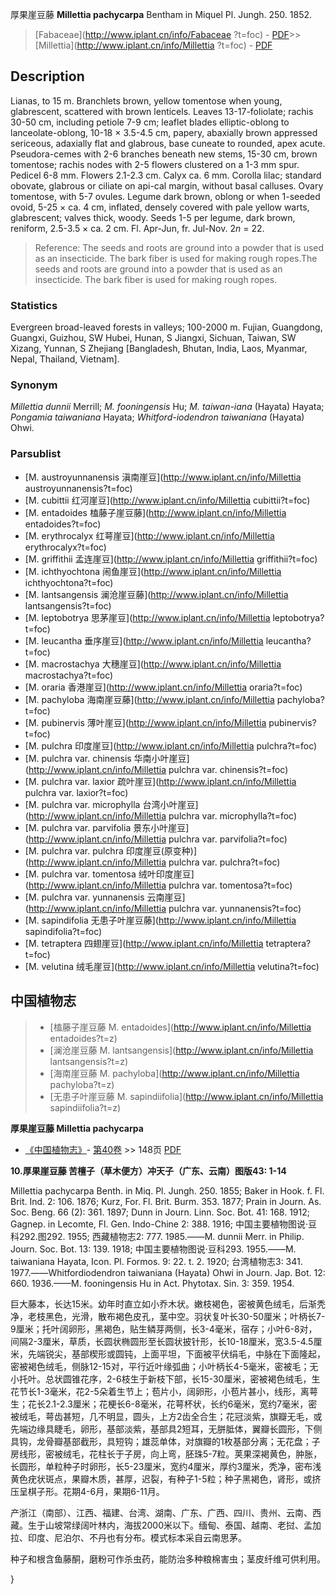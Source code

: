 厚果崖豆藤 **Millettia pachycarpa** Bentham in Miquel Pl. Jungh. 250. 1852.

> [Fabaceae](http://www.iplant.cn/info/Fabaceae ?t=foc) - [PDF](http://iplant.cn/foc/pdf/Fabaceae.pdf)>>[Millettia](http://www.iplant.cn/info/Millettia ?t=foc) - [PDF](http://www.iplant.cn/foc/pdf/Millettia.pdf)

## Description

Lianas, to 15 m. Branchlets brown, yellow tomentose when young, glabrescent, scattered with brown lenticels. Leaves 13-17-foliolate; rachis 30-50 cm, including petiole 7-9 cm; leaflet blades elliptic-oblong to lanceolate-oblong, 10-18 × 3.5-4.5 cm, papery, abaxially brown appressed sericeous, adaxially flat and glabrous, base cuneate to rounded, apex acute. Pseudora-cemes with 2-6 branches beneath new stems, 15-30 cm, brown tomentose; rachis nodes with 2-5 flowers clustered on a 1-3 mm spur. Pedicel 6-8 mm. Flowers 2.1-2.3 cm. Calyx ca. 6 mm. Corolla lilac; standard obovate, glabrous or ciliate on api-cal margin, without basal calluses. Ovary tomentose, with 5-7 ovules. Legume dark brown, oblong or when 1-seeded ovoid, 5-25 × ca. 4 cm, inflated, densely covered with pale yellow warts, glabrescent; valves thick, woody. Seeds 1-5 per legume, dark brown, reniform, 2.5-3.5 × ca. 2 cm. Fl. Apr-Jun, fr. Jul-Nov. 2*n* = 22.

> Reference: 
> The seeds and roots are ground into a powder that is used as an insecticide. The bark fiber is used for making rough ropes.The seeds and roots are ground into a powder that is used as an insecticide. The bark fiber is used for making rough ropes.

### Statistics
Evergreen broad-leaved forests in valleys; 100-2000 m. Fujian, Guangdong, Guangxi, Guizhou, SW Hubei, Hunan, S Jiangxi, Sichuan, Taiwan, SW Xizang, Yunnan, S Zhejiang [Bangladesh, Bhutan, India, Laos, Myanmar, Nepal, Thailand, Vietnam].

### Synonym
*Millettia dunnii* Merrill; *M. fooningensis* Hu; *M. taiwan-iana* (Hayata) Hayata; *Pongamia taiwaniana* Hayata; *Whitford-iodendron taiwaniana* (Hayata) Ohwi.

### Parsublist

* [M.  austroyunnanensis  滇南崖豆](http://www.iplant.cn/info/Millettia austroyunnanensis?t=foc)
* [M.  cubittii  红河崖豆](http://www.iplant.cn/info/Millettia cubittii?t=foc)
* [M.  entadoides  榼藤子崖豆藤](http://www.iplant.cn/info/Millettia entadoides?t=foc)
* [M.  erythrocalyx  红萼崖豆](http://www.iplant.cn/info/Millettia erythrocalyx?t=foc)
* [M.  griffithii  孟连崖豆](http://www.iplant.cn/info/Millettia griffithii?t=foc)
* [M.  ichthyochtona  闹鱼崖豆](http://www.iplant.cn/info/Millettia ichthyochtona?t=foc)
* [M.  lantsangensis  澜沧崖豆藤](http://www.iplant.cn/info/Millettia lantsangensis?t=foc)
* [M.  leptobotrya  思茅崖豆](http://www.iplant.cn/info/Millettia leptobotrya?t=foc)
* [M.  leucantha  垂序崖豆](http://www.iplant.cn/info/Millettia leucantha?t=foc)
* [M.  macrostachya  大穗崖豆](http://www.iplant.cn/info/Millettia macrostachya?t=foc)
* [M.  oraria  香港崖豆](http://www.iplant.cn/info/Millettia oraria?t=foc)
* [M.  pachyloba  海南崖豆藤](http://www.iplant.cn/info/Millettia pachyloba?t=foc)
* [M.  pubinervis  薄叶崖豆](http://www.iplant.cn/info/Millettia pubinervis?t=foc)
* [M.  pulchra  印度崖豆](http://www.iplant.cn/info/Millettia pulchra?t=foc)
* [M.  pulchra var. chinensis  华南小叶崖豆](http://www.iplant.cn/info/Millettia pulchra var. chinensis?t=foc)
* [M.  pulchra var. laxior  疏叶崖豆](http://www.iplant.cn/info/Millettia pulchra var. laxior?t=foc)
* [M.  pulchra var. microphylla  台湾小叶崖豆](http://www.iplant.cn/info/Millettia pulchra var. microphylla?t=foc)
* [M.  pulchra var. parvifolia  景东小叶崖豆](http://www.iplant.cn/info/Millettia pulchra var. parvifolia?t=foc)
* [M.  pulchra var. pulchra  印度崖豆(原变种)](http://www.iplant.cn/info/Millettia pulchra var. pulchra?t=foc)
* [M.  pulchra var. tomentosa  绒叶印度崖豆](http://www.iplant.cn/info/Millettia pulchra var. tomentosa?t=foc)
* [M.  pulchra var. yunnanensis  云南崖豆](http://www.iplant.cn/info/Millettia pulchra var. yunnanensis?t=foc)
* [M.  sapindifolia  无患子叶崖豆藤](http://www.iplant.cn/info/Millettia sapindifolia?t=foc)
* [M.  tetraptera  四翅崖豆](http://www.iplant.cn/info/Millettia tetraptera?t=foc)
* [M.  velutina  绒毛崖豆](http://www.iplant.cn/info/Millettia velutina?t=foc)

## 中国植物志

> * [榼藤子崖豆藤  M.  entadoides](http://www.iplant.cn/info/Millettia entadoides?t=z)
> * [澜沧崖豆藤  M.  lantsangensis](http://www.iplant.cn/info/Millettia lantsangensis?t=z)
> * [海南崖豆藤  M.  pachyloba](http://www.iplant.cn/info/Millettia pachyloba?t=z)
> * [无患子叶崖豆藤  M.  sapindiifolia](http://www.iplant.cn/info/Millettia sapindiifolia?t=z)

**厚果崖豆藤 Millettia pachycarpa**

* [《中国植物志》](http://www.iplant.cn/frps)- [第40卷](http://www.iplant.cn/frps/vol/40) >> 148页 [PDF](http://www.iplant.cn/frps/pdf/40/148a.PDF)

**10.厚果崖豆藤 苦檀子（草木便方）冲天子（广东、云南）图版43: 1-14**

Millettia pachycarpa Benth. in Miq. Pl. Jungh. 250. 1855; Baker in Hook. f. Fl. Brit. Ind. 2: 106. 1876; Kurz, For. Fl. Brit. Burm. 353. 1877; Prain in Journ. As. Soc. Beng. 66 (2): 361. 1897; Dunn in Journ. Linn. Soc. Bot. 41: 168. 1912; Gagnep. in Lecomte, Fl. Gen. Indo-Chine 2: 388. 1916; 中国主要植物图说·豆科292.图292. 1955; 西藏植物志2: 777. 1985.——M. dunnii Merr. in Philip. Journ. Soc. Bot. 13: 139. 1918; 中国主要植物图说·豆科293. 1955.——M. taiwaniana Hayata, Icon. Pl. Formos. 9: 22. t. 2. 1920; 台湾植物志3: 341. 1977.——Whitfordiodendron taiwaniana (Hayata) Ohwi in Journ. Jap. Bot. 12: 660. 1936.——M. fooningensis Hu in Act. Phytotax. Sin. 3: 359. 1954.

巨大藤本，长达15米。幼年时直立如小乔木状。嫩枝褐色，密被黄色绒毛，后渐秃净，老枝黑色，光滑，散布褐色皮孔，茎中空。羽状复叶长30-50厘米；叶柄长7-9厘米；托叶阔卵形，黑褐色，贴生鳞芽两侧，长3-4毫米，宿存；小叶6-8对，间隔2-3厘米，草质，长圆状椭圆形至长圆状披针形，长10-18厘米，宽3.5-4.5厘米，先端锐尖，基部楔形或圆钝，上面平坦，下面被平伏绢毛，中脉在下面隆起，密被褐色绒毛，侧脉12-15对，平行近叶缘弧曲；小叶柄长4-5毫米，密被毛；无小托叶。总状圆锥花序，2-6枝生于新枝下部，长15-30厘米，密被褐色绒毛，生花节长1-3毫米，花2-5朵着生节上；苞片小，阔卵形，小苞片甚小，线形，离萼生；花长2.1-2.3厘米；花梗长6-8毫米，花萼杯状，长约6毫米，宽约7毫米，密被绒毛，萼齿甚短，几不明显，圆头，上方2齿全合生；花冠淡紫，旗瓣无毛，或先端边缘具睫毛，卵形，基部淡紫，基部具2短耳，无胼胝体，翼瓣长圆形，下侧具钩，龙骨瓣基部截形，具短钩；雄蕊单体，对旗瓣的1枚基部分离；无花盘；子房线形，密被绒毛，花柱长于子房，向上弯，胚珠5-7粒。荚果深褐黄色，肿胀，长圆形，单粒种子时卵形，长5-23厘米，宽约4厘米，厚约3厘米，秃净，密布浅黄色疣状斑点，果瓣木质，甚厚，迟裂，有种子1-5粒；种子黑褐色，肾形，或挤压呈棋子形。花期4-6月，果期6-11月。

产浙江（南部）、江西、福建、台湾、湖南、广东、广西、四川、贵州、云南、西藏。生于山坡常绿阔叶林内，海拔2000米以下。缅甸、泰国、越南、老挝、孟加拉、印度、尼泊尔、不丹也有分布。模式标本采自云南思茅。

种子和根含鱼藤酮，磨粉可作杀虫药，能防治多种粮棉害虫；茎皮纤维可供利用。

}